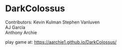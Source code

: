 # DarkColossus  


Contributors:
Kevin Kulman
Stephen Vanluven  
AJ Garcia  
Anthony Archie 


play game at: https://aarchie1.github.io/DarkColossus/
